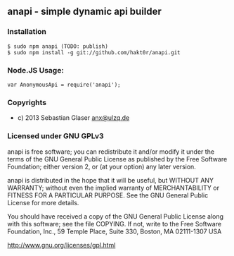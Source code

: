 ## anapi - simple dynamic api builder

### Installation
    $ sudo npm anapi (TODO: publish)
    $ sudo npm install -g git://github.com/hakt0r/anapi.git

### Node.JS Usage:
    var AnonymousApi = require('anapi');

### Copyrights
  - c) 2013 Sebastian Glaser <anx@ulzq.de>

### Licensed under GNU GPLv3

anapi is free software; you can redistribute it and/or modify
it under the terms of the GNU General Public License as published by
the Free Software Foundation; either version 2, or (at your option)
any later version.

anapi is distributed in the hope that it will be useful,
but WITHOUT ANY WARRANTY; without even the implied warranty of
MERCHANTABILITY or FITNESS FOR A PARTICULAR PURPOSE.  See the
GNU General Public License for more details.

You should have received a copy of the GNU General Public License
along with this software; see the file COPYING.  If not, write to
the Free Software Foundation, Inc., 59 Temple Place, Suite 330,
Boston, MA 02111-1307 USA

http://www.gnu.org/licenses/gpl.html

